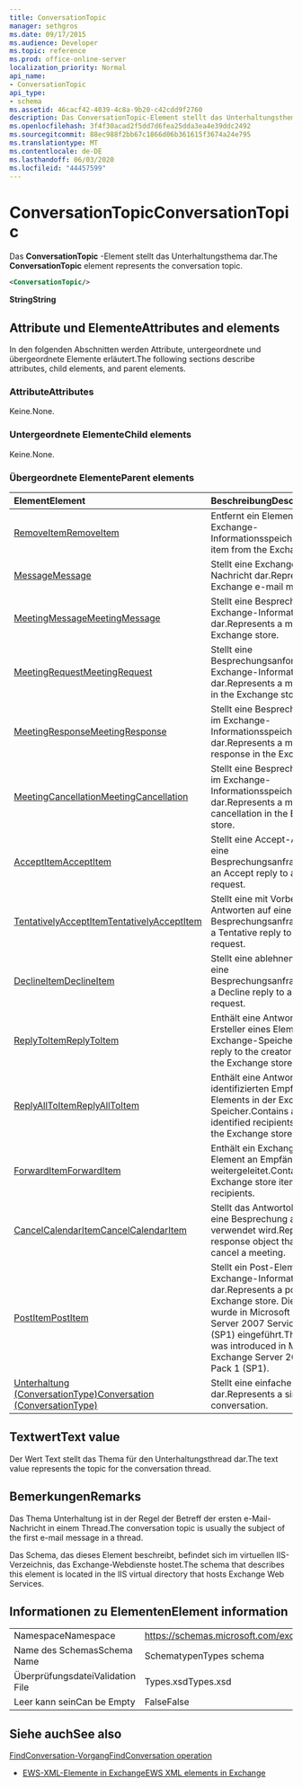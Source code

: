 ```yaml
---
title: ConversationTopic
manager: sethgros
ms.date: 09/17/2015
ms.audience: Developer
ms.topic: reference
ms.prod: office-online-server
localization_priority: Normal
api_name:
- ConversationTopic
api_type:
- schema
ms.assetid: 46cacf42-4039-4c8a-9b20-c42cdd9f2760
description: Das ConversationTopic-Element stellt das Unterhaltungsthema dar.
ms.openlocfilehash: 3f4f30acad2f5dd7d6fea25dda3ea4e39ddc2492
ms.sourcegitcommit: 88ec988f2bb67c1866d06b361615f3674a24e795
ms.translationtype: MT
ms.contentlocale: de-DE
ms.lasthandoff: 06/03/2020
ms.locfileid: "44457599"
---
```

# <a name="conversationtopic"></a><span data-ttu-id="f9f46-103">ConversationTopic</span><span class="sxs-lookup"><span data-stu-id="f9f46-103">ConversationTopic</span></span>

<span data-ttu-id="f9f46-104">Das **ConversationTopic** -Element stellt das Unterhaltungsthema dar.</span><span class="sxs-lookup"><span data-stu-id="f9f46-104">The **ConversationTopic** element represents the conversation topic.</span></span> 
  
```xml
<ConversationTopic/>
```

 <span data-ttu-id="f9f46-105">**String**</span><span class="sxs-lookup"><span data-stu-id="f9f46-105">**String**</span></span>
## <a name="attributes-and-elements"></a><span data-ttu-id="f9f46-106">Attribute und Elemente</span><span class="sxs-lookup"><span data-stu-id="f9f46-106">Attributes and elements</span></span>

<span data-ttu-id="f9f46-107">In den folgenden Abschnitten werden Attribute, untergeordnete und übergeordnete Elemente erläutert.</span><span class="sxs-lookup"><span data-stu-id="f9f46-107">The following sections describe attributes, child elements, and parent elements.</span></span>
  
### <a name="attributes"></a><span data-ttu-id="f9f46-108">Attribute</span><span class="sxs-lookup"><span data-stu-id="f9f46-108">Attributes</span></span>

<span data-ttu-id="f9f46-109">Keine.</span><span class="sxs-lookup"><span data-stu-id="f9f46-109">None.</span></span>
  
### <a name="child-elements"></a><span data-ttu-id="f9f46-110">Untergeordnete Elemente</span><span class="sxs-lookup"><span data-stu-id="f9f46-110">Child elements</span></span>

<span data-ttu-id="f9f46-111">Keine.</span><span class="sxs-lookup"><span data-stu-id="f9f46-111">None.</span></span>
  
### <a name="parent-elements"></a><span data-ttu-id="f9f46-112">Übergeordnete Elemente</span><span class="sxs-lookup"><span data-stu-id="f9f46-112">Parent elements</span></span>

|<span data-ttu-id="f9f46-113">**Element**</span><span class="sxs-lookup"><span data-stu-id="f9f46-113">**Element**</span></span>|<span data-ttu-id="f9f46-114">**Beschreibung**</span><span class="sxs-lookup"><span data-stu-id="f9f46-114">**Description**</span></span>|
|:-----|:-----|
|[<span data-ttu-id="f9f46-115">RemoveItem</span><span class="sxs-lookup"><span data-stu-id="f9f46-115">RemoveItem</span></span>](removeitem.md) <br/> |<span data-ttu-id="f9f46-116">Entfernt ein Element aus dem Exchange-Informationsspeicher.</span><span class="sxs-lookup"><span data-stu-id="f9f46-116">Removes an item from the Exchange store.</span></span>  <br/> |
|[<span data-ttu-id="f9f46-117">Message</span><span class="sxs-lookup"><span data-stu-id="f9f46-117">Message</span></span>](message-ex15websvcsotherref.md) <br/> |<span data-ttu-id="f9f46-118">Stellt eine Exchange-E-Mail-Nachricht dar.</span><span class="sxs-lookup"><span data-stu-id="f9f46-118">Represents an Exchange e-mail message.</span></span>  <br/> |
|[<span data-ttu-id="f9f46-119">MeetingMessage</span><span class="sxs-lookup"><span data-stu-id="f9f46-119">MeetingMessage</span></span>](meetingmessage.md) <br/> |<span data-ttu-id="f9f46-120">Stellt eine Besprechung im Exchange-Informationsspeicher dar.</span><span class="sxs-lookup"><span data-stu-id="f9f46-120">Represents a meeting in the Exchange store.</span></span>  <br/> |
|[<span data-ttu-id="f9f46-121">MeetingRequest</span><span class="sxs-lookup"><span data-stu-id="f9f46-121">MeetingRequest</span></span>](meetingrequest.md) <br/> |<span data-ttu-id="f9f46-122">Stellt eine Besprechungsanforderung im Exchange-Informationsspeicher dar.</span><span class="sxs-lookup"><span data-stu-id="f9f46-122">Represents a meeting request in the Exchange store.</span></span>  <br/> |
|[<span data-ttu-id="f9f46-123">MeetingResponse</span><span class="sxs-lookup"><span data-stu-id="f9f46-123">MeetingResponse</span></span>](meetingresponse.md) <br/> |<span data-ttu-id="f9f46-124">Stellt eine Besprechungsantwort im Exchange-Informationsspeicher dar.</span><span class="sxs-lookup"><span data-stu-id="f9f46-124">Represents a meeting response in the Exchange store.</span></span>  <br/> |
|[<span data-ttu-id="f9f46-125">MeetingCancellation</span><span class="sxs-lookup"><span data-stu-id="f9f46-125">MeetingCancellation</span></span>](meetingcancellation.md) <br/> |<span data-ttu-id="f9f46-126">Stellt eine Besprechungsabsage im Exchange-Informationsspeicher dar.</span><span class="sxs-lookup"><span data-stu-id="f9f46-126">Represents a meeting cancellation in the Exchange store.</span></span>  <br/> |
|[<span data-ttu-id="f9f46-127">AcceptItem</span><span class="sxs-lookup"><span data-stu-id="f9f46-127">AcceptItem</span></span>](acceptitem.md) <br/> |<span data-ttu-id="f9f46-128">Stellt eine Accept-Antwort auf eine Besprechungsanfrage.</span><span class="sxs-lookup"><span data-stu-id="f9f46-128">Represents an Accept reply to a meeting request.</span></span>  <br/> |
|[<span data-ttu-id="f9f46-129">TentativelyAcceptItem</span><span class="sxs-lookup"><span data-stu-id="f9f46-129">TentativelyAcceptItem</span></span>](tentativelyacceptitem.md) <br/> |<span data-ttu-id="f9f46-130">Stellt eine mit Vorbehalt Antworten auf eine Besprechungsanfrage.</span><span class="sxs-lookup"><span data-stu-id="f9f46-130">Represents a Tentative reply to a meeting request.</span></span>  <br/> |
|[<span data-ttu-id="f9f46-131">DeclineItem</span><span class="sxs-lookup"><span data-stu-id="f9f46-131">DeclineItem</span></span>](declineitem.md) <br/> |<span data-ttu-id="f9f46-132">Stellt eine ablehnen Antwort auf eine Besprechungsanfrage.</span><span class="sxs-lookup"><span data-stu-id="f9f46-132">Represents a Decline reply to a meeting request.</span></span>  <br/> |
|[<span data-ttu-id="f9f46-133">ReplyToItem</span><span class="sxs-lookup"><span data-stu-id="f9f46-133">ReplyToItem</span></span>](replytoitem.md) <br/> |<span data-ttu-id="f9f46-134">Enthält eine Antwort an den Ersteller eines Elements in der Exchange-Speicher.</span><span class="sxs-lookup"><span data-stu-id="f9f46-134">Contains a reply to the creator of an item in the Exchange store.</span></span>  <br/> |
|[<span data-ttu-id="f9f46-135">ReplyAllToItem</span><span class="sxs-lookup"><span data-stu-id="f9f46-135">ReplyAllToItem</span></span>](replyalltoitem.md) <br/> |<span data-ttu-id="f9f46-136">Enthält eine Antwort an alle identifizierten Empfänger eines Elements in der Exchange-Speicher.</span><span class="sxs-lookup"><span data-stu-id="f9f46-136">Contains a reply to all identified recipients of an item in the Exchange store.</span></span>  <br/> |
|[<span data-ttu-id="f9f46-137">ForwardItem</span><span class="sxs-lookup"><span data-stu-id="f9f46-137">ForwardItem</span></span>](forwarditem.md) <br/> |<span data-ttu-id="f9f46-138">Enthält ein Exchange-Speicher-Element an Empfänger weitergeleitet.</span><span class="sxs-lookup"><span data-stu-id="f9f46-138">Contains an Exchange store item to forward to recipients.</span></span>  <br/> |
|[<span data-ttu-id="f9f46-139">CancelCalendarItem</span><span class="sxs-lookup"><span data-stu-id="f9f46-139">CancelCalendarItem</span></span>](cancelcalendaritem.md) <br/> |<span data-ttu-id="f9f46-140">Stellt das Antwortobjekt, das Sie eine Besprechung absagen verwendet wird.</span><span class="sxs-lookup"><span data-stu-id="f9f46-140">Represents the response object that is used to cancel a meeting.</span></span>  <br/> |
|[<span data-ttu-id="f9f46-141">PostItem</span><span class="sxs-lookup"><span data-stu-id="f9f46-141">PostItem</span></span>](postitem.md) <br/> |<span data-ttu-id="f9f46-142">Stellt ein Post-Element im Exchange-Informationsspeicher dar.</span><span class="sxs-lookup"><span data-stu-id="f9f46-142">Represents a post item in the Exchange store.</span></span> <span data-ttu-id="f9f46-143">Dieses Element wurde in Microsoft Exchange Server 2007 Service Pack 1 (SP1) eingeführt.</span><span class="sxs-lookup"><span data-stu-id="f9f46-143">This element was introduced in Microsoft Exchange Server 2007 Service Pack 1 (SP1).</span></span>  <br/> |
|[<span data-ttu-id="f9f46-144">Unterhaltung (ConversationType)</span><span class="sxs-lookup"><span data-stu-id="f9f46-144">Conversation (ConversationType)</span></span>](conversation-conversationtype.md) <br/> |<span data-ttu-id="f9f46-145">Stellt eine einfache Unterhaltung dar.</span><span class="sxs-lookup"><span data-stu-id="f9f46-145">Represents a single conversation.</span></span>  <br/> |
   
## <a name="text-value"></a><span data-ttu-id="f9f46-146">Textwert</span><span class="sxs-lookup"><span data-stu-id="f9f46-146">Text value</span></span>

<span data-ttu-id="f9f46-147">Der Wert Text stellt das Thema für den Unterhaltungsthread dar.</span><span class="sxs-lookup"><span data-stu-id="f9f46-147">The text value represents the topic for the conversation thread.</span></span>
  
## <a name="remarks"></a><span data-ttu-id="f9f46-148">Bemerkungen</span><span class="sxs-lookup"><span data-stu-id="f9f46-148">Remarks</span></span>

<span data-ttu-id="f9f46-149">Das Thema Unterhaltung ist in der Regel der Betreff der ersten e-Mail-Nachricht in einem Thread.</span><span class="sxs-lookup"><span data-stu-id="f9f46-149">The conversation topic is usually the subject of the first e-mail message in a thread.</span></span>
  
<span data-ttu-id="f9f46-150">Das Schema, das dieses Element beschreibt, befindet sich im virtuellen IIS-Verzeichnis, das Exchange-Webdienste hostet.</span><span class="sxs-lookup"><span data-stu-id="f9f46-150">The schema that describes this element is located in the IIS virtual directory that hosts Exchange Web Services.</span></span>
  
## <a name="element-information"></a><span data-ttu-id="f9f46-151">Informationen zu Elementen</span><span class="sxs-lookup"><span data-stu-id="f9f46-151">Element information</span></span>

|||
|:-----|:-----|
|<span data-ttu-id="f9f46-152">Namespace</span><span class="sxs-lookup"><span data-stu-id="f9f46-152">Namespace</span></span>  <br/> |https://schemas.microsoft.com/exchange/services/2006/types  <br/> |
|<span data-ttu-id="f9f46-153">Name des Schemas</span><span class="sxs-lookup"><span data-stu-id="f9f46-153">Schema Name</span></span>  <br/> |<span data-ttu-id="f9f46-154">Schematypen</span><span class="sxs-lookup"><span data-stu-id="f9f46-154">Types schema</span></span>  <br/> |
|<span data-ttu-id="f9f46-155">Überprüfungsdatei</span><span class="sxs-lookup"><span data-stu-id="f9f46-155">Validation File</span></span>  <br/> |<span data-ttu-id="f9f46-156">Types.xsd</span><span class="sxs-lookup"><span data-stu-id="f9f46-156">Types.xsd</span></span>  <br/> |
|<span data-ttu-id="f9f46-157">Leer kann sein</span><span class="sxs-lookup"><span data-stu-id="f9f46-157">Can be Empty</span></span>  <br/> |<span data-ttu-id="f9f46-158">False</span><span class="sxs-lookup"><span data-stu-id="f9f46-158">False</span></span>  <br/> |
   
## <a name="see-also"></a><span data-ttu-id="f9f46-159">Siehe auch</span><span class="sxs-lookup"><span data-stu-id="f9f46-159">See also</span></span>



[<span data-ttu-id="f9f46-160">FindConversation-Vorgang</span><span class="sxs-lookup"><span data-stu-id="f9f46-160">FindConversation operation</span></span>](findconversation-operation.md)


- [<span data-ttu-id="f9f46-161">EWS-XML-Elemente in Exchange</span><span class="sxs-lookup"><span data-stu-id="f9f46-161">EWS XML elements in Exchange</span></span>](ews-xml-elements-in-exchange.md)

